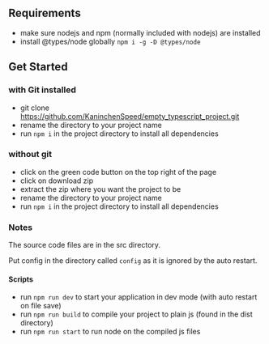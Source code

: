 ## Requirements

- make sure nodejs and npm (normally included with nodejs) are installed
- install @types/node globally `npm i -g -D @types/node`


## Get Started

### with Git installed

- git clone https://github.com/KaninchenSpeed/empty_typescript_project.git
- rename the directory to your project name
- run `npm i` in the project directory to install all dependencies


### without git

- click on the green code button on the top right of the page
- click on download zip
- extract the zip where you want the project to be
- rename the directory to your project name
- run `npm i` in the project directory to install all dependencies

### Notes

The source code files are in the src directory.

Put config in the directory called `config` as it is ignored by the auto restart.

#### Scripts
- run `npm run dev` to start your application in dev mode (with auto restart on file save)
- run `npm run build` to compile your project to plain js (found in the dist directory)
- run `npm run start` to run node on the compiled js files
